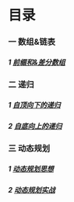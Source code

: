 # 目录

### 一 数组&链表

##### 1 [前缀和&差分数组](./前缀和&差分数组.md)

### 二 递归

##### 1 [自顶向下的递归](./递归.md)

##### 2 [自底向上的递归](./递归.md)

### 三 动态规划

##### 1 [动态规划思想](./动态规划思想.md)

##### 2 [动态规划实战](./动态规划实战.md)

